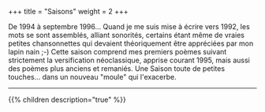 +++
title = "Saisons"
weight = 2
+++

De 1994 à septembre 1996... Quand je me suis mise à écrire vers 1992, les mots se sont assemblés, alliant sonorités, certains étant même de vraies petites chansonnettes qui devaient théoriquement être appréciées par mon lapin nain ;-) Cette saison comprend mes premiers poèmes suivant strictement la versification néoclassique, apprise courant 1995, mais aussi des poèmes plus anciens et remaniés. Une Saison toute de petites touches... dans un nouveau "moule" qui l'exacerbe.

---
{{% children description="true" %}}